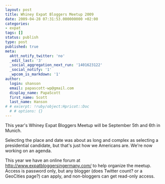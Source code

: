 ```yaml
---
layout: post
title: Whiney Expat Bloggers Meetup 2009
date: 2009-04-28 07:31:53.000000000 +02:00
categories:
- expat
tags: []
status: publish
type: post
published: true
meta:
  aktt_notify_twitter: 'no'
  _edit_last: '3'
  _social_aggregation_next_run: '1401623122'
  _social_notify: '1'
  _wpcom_is_markdown: '1'
author:
  login: shanson
  email: papascott-wp@gmail.com
  display_name: PapaScott
  first_name: Scott
  last_name: Hanson
# # excerpt: !ruby/object:Hpricot::Doc
  # # options: {}
---
```

<p>This year's Whiney Expat Bloggers Meetup will be September 5th and 6th in Munich.</p>
<p>Selecting the place and date was about as long and complex as selecting a presidential candidate, but that's just how we Americans are. We're now working on an agenda.</p>
<p>This year we have an online forum at <a href="http://www.expatbloggersingermany.com/">http://www.expatbloggersingermany.com/</a> to help organize the meetup. Access is password only, but any blogger (does Twitter count? or a GeoCities page?) can apply, and non-bloggers can get read-only access.</p>
